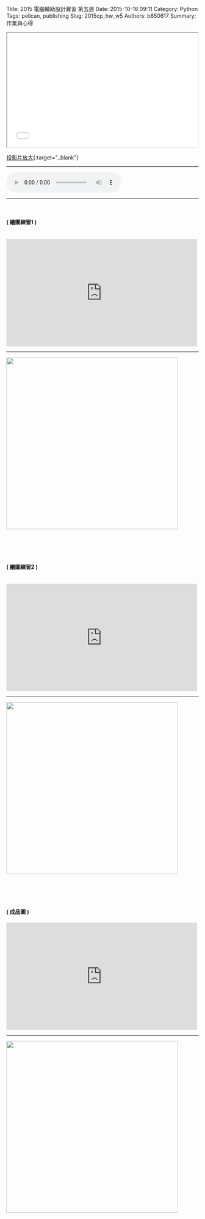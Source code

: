 Title: 2015 電腦輔助設計實習 第五週
Date: 2015-10-16 09:11
Category: Python
Tags: pelican, publishing
Slug: 2015cp_hw_w5
Authors: b850617
Summary: 作業與心得

<iframe src="40323250_cp_w5_p.html" width="500" height="300"></iframe>

[投影片放大](40323250_cp_w5_p.html){:target="_blank"}
<br>
<hr>
<html>
<head>
<title>帝都大學</title>
</head>
<body>
    <audio controls pause>
        <source src="https://copy.com/ZmDRmsoyRTEkmfUd">
    </audio>
</body>
</html>
<hr>
<br>
<h4>( 繪圖練習1 )</h4>
<br>
<iframe src="https://player.vimeo.com/video/142657305" width="500" height="281" frameborder="0" webkitallowfullscreen mozallowfullscreen allowfullscreen></iframe>
<br>
<hr>
<img src="https://copy.com/GAz0F1F1YBVqomkN"width="450"height="450">
<br>
<br>
<br>
<br>
<br>
<h4>( 繪圖練習2 )</h4>
<br>
<iframe src="https://player.vimeo.com/video/142661469" width="500" height="281" frameborder="0" webkitallowfullscreen mozallowfullscreen allowfullscreen></iframe>
<br>
<hr>
<img src="https://copy.com/aSLkL9FI4TQ3Lhq7"width="450"height="450">
<br>
<br>
<br>
<br>
<br>
<h4>( 成品圖 )</h4>
<iframe src="https://player.vimeo.com/video/142657306" width="500" height="281" frameborder="0" webkitallowfullscreen mozallowfullscreen allowfullscreen></iframe>
<br>
<hr>
<img src="https://copy.com/AZcqewxQbXK2Eqhu"width="450"height="450">
<br>
<br>
<br>
<br>
<br>

